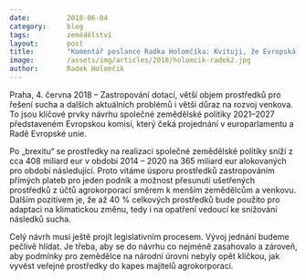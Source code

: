 ```yaml
---
date:         2018-06-04
category:     blog
tags:         zemědělství
layout:       post
title:        "Komentář poslance Radka Holomčíka: Kvituji, že Evropská komise neustoupila agrokorporacím"
image:        /assets/img/articles/2018/holomcik-radek2.jpg
author:       Radek Holomčík
---
```



Praha, 4. června 2018 – Zastropování dotací, větší objem prostředků pro řešení sucha a dalších aktuálních problémů i větší důraz na rozvoj venkova. To jsou klíčové prvky návrhu společné zemědělské politiky 2021–2027 představeném Evropskou komisí, který čeká projednání v europarlamentu a Radě Evropské unie.
 
Po „brexitu“ se prostředky na realizaci společné zemědělské politiky sníží z cca 408 miliard eur v období 2014 – 2020 na 365 miliard eur alokovaných pro období následující. Proto vítáme úsporu prostředků zastropováním přímých plateb pro jeden podnik a možnost přesunutí ušetřených prostředků z účtů agrokorporací směrem k menším zemědělcům a venkovu. Dalším pozitivem je, že až 40 % celkových prostředků bude použito pro adaptaci na klimatickou změnu, tedy i na opatření vedoucí ke snižování následků sucha.
 
Celý návrh musí ještě projít legislativním procesem. Vývoj jednání budeme pečlivě hlídat. Je třeba, aby se do návrhu co nejméně zasahovalo a zároveň, aby podmínky pro zemědělce na národní úrovni nebyly opět kličkou, jak vyvést veřejné prostředky do kapes majitelů agrokorporací.

